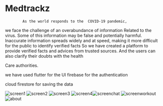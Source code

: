 # Medtrackz
            As the world responds to the  COVID-19 pandemic,
we face the challenge of an overabundance of information 
Related to the virus. Some of this information may be false 
and potentially harmful.
            Inaccurate information spreads widely and at speed, 
making it more difficult for the public to identify verified facts
            So we have created a platform to provide verified facts
 and advices from trusted sources.
           And the users can also clarify their doubts with the health

Care authorities.

 
 
 we have used flutter for the UI
 firebase for the authentication

 cloud firestore for saving the data

![screen1](https://user-images.githubusercontent.com/71803443/121417041-19781480-c987-11eb-9683-94066ab1f6c2.PNG)
![screen2](https://user-images.githubusercontent.com/71803443/121417739-d8cccb00-c987-11eb-97d6-be476393cadf.PNG)
![screen3](https://user-images.githubusercontent.com/71803443/121417780-e41ff680-c987-11eb-8e28-f422fa0d1c39.PNG)
![screen4](https://user-images.githubusercontent.com/71803443/121417791-e71ae700-c987-11eb-8289-007597b74cd4.PNG)![screenchat](https://user-images.githubusercontent.com/71803443/121417843-f6019980-c987-11eb-8c64-62fd51bce6f6.PNG)
![screenworkout](https://user-images.githubusercontent.com/71803443/121417850-f863f380-c987-11eb-9b16-a40b7fd90405.PNG)
![about](https://user-images.githubusercontent.com/71803443/121417854-fa2db700-c987-11eb-94b2-bdb9c7a8a08a.PNG)
